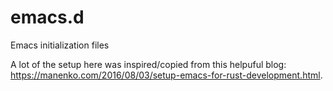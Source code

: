 # emacs.d
Emacs initialization files

A lot of the setup here was inspired/copied from this helpuful blog: https://manenko.com/2016/08/03/setup-emacs-for-rust-development.html. 
